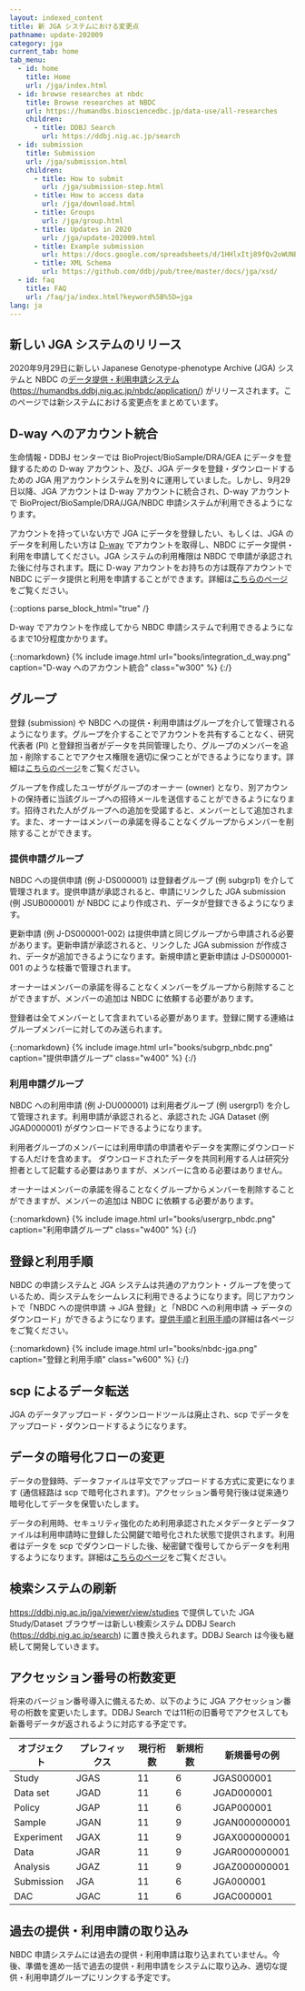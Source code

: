 ```yaml
---
layout: indexed_content
title: 新 JGA システムにおける変更点
pathname: update-202009
category: jga
current_tab: home
tab_menu:
  - id: home
    title: Home
    url: /jga/index.html
  - id: browse researches at nbdc
    title: Browse researches at NBDC
    url: https://humandbs.biosciencedbc.jp/data-use/all-researches
    children:
      - title: DDBJ Search
        url: https://ddbj.nig.ac.jp/search
  - id: submission
    title: Submission
    url: /jga/submission.html
    children:
      - title: How to submit
        url: /jga/submission-step.html
      - title: How to access data
        url: /jga/download.html
      - title: Groups
        url: /jga/group.html
      - title: Updates in 2020
        url: /jga/update-202009.html
      - title: Example submission
        url: https://docs.google.com/spreadsheets/d/1HHlxItj89fQv2oWUNBIHZ4VVGwbcC09WGD5tEiXAQZ4/edit#gid=744299318
      - title: XML Schema
        url: https://github.com/ddbj/pub/tree/master/docs/jga/xsd/
  - id: faq
    title: FAQ
    url: /faq/ja/index.html?keyword%5B%5D=jga
lang: ja
---
```


## 新しい JGA システムのリリース<a name="update-202009"></a>

2020年9月29日に新しい Japanese Genotype-phenotype Archive (JGA)
システムと NBDC
の[データ提供・利用申請システム](https://humandbs.ddbj.nig.ac.jp/nbdc/application/)
(<https://humandbs.ddbj.nig.ac.jp/nbdc/application/>)
がリリースされます。このページでは新システムにおける変更点をまとめています。

## D-way へのアカウント統合<a name="account-integration"></a>

生命情報・DDBJ センターでは BioProject/BioSample/DRA/GEA
にデータを登録するための D-way アカウント、及び、JGA
データを登録・ダウンロードするための JGA
用アカウントシステムを別々に運用していました。しかし、9月29日以降、JGA
アカウントは D-way アカウントに統合され、D-way アカウントで
BioProject/BioSample/DRA/JGA/NBDC
申請システムが利用できるようになります。

アカウントを持っていない方で JGA にデータを登録したい、もしくは、JGA
のデータを利用したい方は [D-way](https://ddbj.nig.ac.jp/D-way/)
でアカウントを取得し、NBDC にデータ提供・利用を申請してください。JGA
システムの利用権限は NBDC で申請が承認された後に付与されます。既に D-way
アカウントをお持ちの方は既存アカウントで NBDC
にデータ提供と利用を申請することができます。詳細は[こちらのページ](/account-integration.html)をご覧ください。

{::options parse_block_html="true" /}
<div class="attention red">

D-way でアカウントを作成してから NBDC 申請システムで利用できるようになるまで10分程度かかります。

</div>

{::nomarkdown}
{% include image.html url="books/integration_d_way.png" caption="D-way へのアカウント統合" class="w300" %}
{:/}

## グループ<a name="group"></a>

登録 (submission) や NBDC
への提供・利用申請はグループを介して管理されるようになります。グループを介することでアカウントを共有することなく、研究代表者
(PI)
と登録担当者がデータを共同管理したり、グループのメンバーを追加・削除することでアクセス権限を適切に保つことができるようになります。詳細は[こちらのページ](/group.html)をご覧ください。

グループを作成したユーザがグループのオーナー (owner)
となり、別アカウントの保持者に当該グループへの招待メールを送信することができるようになります。招待された人がグループへの追加を受諾すると、メンバーとして追加されます。また、オーナーはメンバーの承諾を得ることなくグループからメンバーを削除することができます。

### 提供申請グループ<a name="subgrp"></a>

NBDC への提供申請 (例 J-DS000001) は登録者グループ (例 subgrp1)
を介して管理されます。提供申請が承認されると、申請にリンクした JGA
submission (例 JSUB000001) が NBDC
により作成され、データが登録できるようになります。

更新申請 (例 J-DS000001-002)
は提供申請と同じグループから申請される必要があります。更新申請が承認されると、リンクした
JGA submission
が作成され、データが追加できるようになります。新規申請と更新申請は
J-DS000001-001 のような枝番で管理されます。

オーナーはメンバーの承諾を得ることなくメンバーをグループから削除することができますが、メンバーの追加は
NBDC に依頼する必要があります。

登録者は全てメンバーとして含まれている必要があります。登録に関する連絡はグループメンバーに対してのみ送られます。

{::nomarkdown}
{% include image.html url="books/subgrp_nbdc.png" caption="提供申請グループ" class="w400" %}
{:/}

### 利用申請グループ<a name="usergrp"></a>

NBDC への利用申請 (例 J-DU000001) は利用者グループ (例 usergrp1)
を介して管理されます。利用申請が承認されると、承認された JGA Dataset (例
JGAD000001) がダウンロードできるようになります。

利用者グループのメンバーには利用申請の申請者やデータを実際にダウンロードする人だけを含めます。
ダウンロードされたデータを共同利用する人は研究分担者として記載する必要はありますが、メンバーに含める必要はありません。

オーナーはメンバーの承諾を得ることなくグループからメンバーを削除することができますが、メンバーの追加は
NBDC に依頼する必要があります。

{::nomarkdown}
{% include image.html url="books/usergrp_nbdc.png" caption="利用申請グループ" class="w400" %}
{:/}

## 登録と利用手順<a name="steps"></a>

NBDC の申請システムと JGA
システムは共通のアカウント・グループを使っているため、両システムをシームレスに利用できるようになります。同じアカウントで「NBDC
への提供申請 → JGA 登録」と「NBDC への利用申請 →
データのダウンロード」ができるようになります。[提供手順](/jga/submission-step.html)と[利用手順](/jga/download.html)の詳細は各ページをご覧ください。

{::nomarkdown}
{% include image.html url="books/nbdc-jga.png" caption="登録と利用手順" class="w600" %}
{:/}

## scp によるデータ転送<a name="transfer"></a>

JGA のデータアップロード・ダウンロードツールは廃止され、scp
でデータをアップロード・ダウンロードするようになります。


## データの暗号化フローの変更<a name="encryption"></a>

データの登録時、データファイルは平文でアップロードする方式に変更になります
(通信経路は scp
で暗号化されます)。アクセッション番号発行後は従来通り暗号化してデータを保管いたします。

データの利用時、セキュリティ強化のため利用承認されたメタデータとデータファイルは利用申請時に登録した公開鍵で暗号化された状態で提供されます。利用者はデータを
scp
でダウンロードした後、秘密鍵で復号してからデータを利用するようになります。詳細は[こちらのページ](/jga/download.html#public-key-for-dataset-encryption)をご覧ください。

## 検索システムの刷新<a name="search"></a>

https://ddbj.nig.ac.jp/jga/viewer/view/studies で提供していた JGA
Study/Dataset ブラウザーは新しい検索システム DDBJ Search
(<https://ddbj.nig.ac.jp/search>) に置き換えられます。DDBJ Search
は今後も継続して開発していきます。

## アクセッション番号の桁数変更<a name="accessions"></a>

将来のバージョン番号導入に備えるため、以下のように JGA
アクセッション番号の桁数を変更いたします。DDBJ Search
では11桁の旧番号でアクセスしても新番号データが返されるように対応する予定です。


| オブジェクト | プレフィックス | 現行桁数 | 新規桁数 | 新規番号の例  |
|--------------|----------------|----------|----------|---------------|
| Study        | JGAS           | 11       | 6        | JGAS000001    |
| Data set     | JGAD           | 11       | 6        | JGAD000001    |
| Policy       | JGAP           | 11       | 6        | JGAP000001    |
| Sample       | JGAN           | 11       | 9        | JGAN000000001 |
| Experiment   | JGAX           | 11       | 9        | JGAX000000001 |
| Data         | JGAR           | 11       | 9        | JGAR000000001 |
| Analysis     | JGAZ           | 11       | 9        | JGAZ000000001 |
| Submission   | JGA            | 11       | 6        | JGA000001     |
| DAC          | JGAC           | 11       | 6        | JGAC000001    |


## 過去の提供・利用申請の取り込み<a name="future"></a>

NBDC
申請システムには過去の提供・利用申請は取り込まれていません。今後、準備を進め一括で過去の提供・利用申請をシステムに取り込み、適切な提供・利用申請グループにリンクする予定です。

